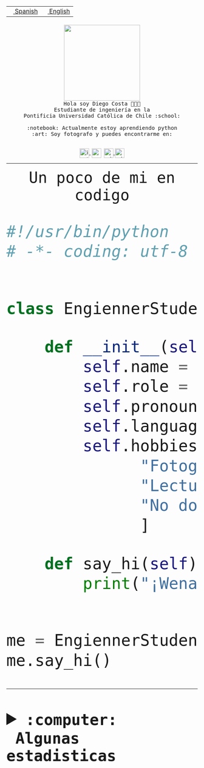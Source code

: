 <table border="0"  align="right">
 <tr><td><a href="README.md"><img src="https://upload.wikimedia.org/wikipedia/commons/thumb/8/89/Bandera_de_Espa%C3%B1a.svg/1200px-Bandera_de_Espa%C3%B1a.svg.png" height="10"> Spanish</a></td>
 <td><a href="README.en.md"><img src="https://upload.wikimedia.org/wikipedia/commons/a/a4/Flag_of_the_United_States.svg" height="10"> English</a></td></tr>
</table><br><br><br>


<p align="center">
  <img src="https://github.com/diegocostares/diegocostares/blob/main/Images/aaa2.gif?raw=true" height="200px" weight="200px">
  <br><samp>
    Hola soy Diego Costa 👨🏻‍💻<br>
    Estudiante de ingeniería en la <br>
    Pontificia Universidad Católica de Chile :school:<br>
  <br>
    :notebook: Actualmente estoy aprendiendo python <br>
    :art: Soy fotografo y puedes encontrarme en: <br>
  <br></samp>
  
</p>

<p align="center">
   <a href="https://instagram.com/diegocosta_no" target="blank">
    <img 
    align="center" src="https://cdn.jsdelivr.net/npm/simple-icons@3.0.1/icons/instagram.svg" alt="instagram" height="25px" width="25px" />
  </a>
  <a style="border: 3px solid; color: white;"href="https://t.me/diegocosta_no" target="blank">
  <img
  align="center" alt="Telegram" width="25px" src="https://icons-for-free.com/iconfiles/png/512/Telegram-1324888767380505522.png" />
</a>
<a href="https://api.whatsapp.com/send?phone=56971897835&text=Hola!" target="blank">
  <img
  align="center" alt="wtsp" width="25px" src="https://img.icons8.com/pastel-glyph/2x/whatsapp--v2.png" />
</a>
<a href="https://www.linkedin.com/in/diego-costa-786249213/" target="blank">
  <img
  align="center" alt="wtsp" width="25px" src="https://img.icons8.com/metro/452/linkedin.png" />
</a>

  </a>
</p>

---


<p align="center"><font size="25"><samp>Un poco de mi en codigo</samp></front></p>


```python
#!/usr/bin/python
# -*- coding: utf-8 -*-


class EngiennerStudent:

    def __init__(self):
        self.name = "Diego Costa"
        self.role = "Estudiante"
        self.pronouns = "he/him"
        self.language_spoken = ["es_CL", "en_US"]
        self.hobbies = [
              "Fotografia",
              "Lectura",
              "No dormir",
              ]

    def say_hi(self):
        print("¡Wena mundo!")


me = EngiennerStudent()
me.say_hi()
```
---
<details>
  <summary><b><samp>:computer: &nbsp;Algunas estadisticas</samp></b></summary>
  <br/></p>

<!--START_SECTION:waka-->
![Code Time](http://img.shields.io/badge/Code%20Time-1%2C011%20hrs%2018%20mins-blue)

**Soy nocturno 🦉** 

```text
🌞 Mañana                 26 commits          ░░░░░░░░░░░░░░░░░░░░░░░░░   00.88 % 
🌆 Día                    910 commits         ████████░░░░░░░░░░░░░░░░░   30.81 % 
🌃 Tarde                  1290 commits        ███████████░░░░░░░░░░░░░░   43.67 % 
🌙 Noche                  728 commits         ██████░░░░░░░░░░░░░░░░░░░   24.64 % 
```
📅 **Soy más productivo los Martes** 

```text
Lunes                    442 commits         ████░░░░░░░░░░░░░░░░░░░░░   14.96 % 
Martes                   570 commits         █████░░░░░░░░░░░░░░░░░░░░   19.30 % 
Miércoles                402 commits         ███░░░░░░░░░░░░░░░░░░░░░░   13.61 % 
Jueves                   448 commits         ████░░░░░░░░░░░░░░░░░░░░░   15.17 % 
Viernes                  429 commits         ████░░░░░░░░░░░░░░░░░░░░░   14.52 % 
Sábado                   229 commits         ██░░░░░░░░░░░░░░░░░░░░░░░   07.75 % 
Domingo                  434 commits         ████░░░░░░░░░░░░░░░░░░░░░   14.69 % 
```


📊 **Esta semana me dediqué a** 

```text
🐱‍💻 Proyectos: 
2023-1-S4-Grupo2-Scraper 16 hrs 39 mins      ████████████░░░░░░░░░░░░░   49.10 % 
arqui-t3                 4 hrs 47 mins       ████░░░░░░░░░░░░░░░░░░░░░   14.12 % 
2023-1-S4-Grupo2-IA      4 hrs 32 mins       ███░░░░░░░░░░░░░░░░░░░░░░   13.38 % 
Arqui-31                 2 hrs 48 mins       ██░░░░░░░░░░░░░░░░░░░░░░░   08.28 % 
Index-capstone           2 hrs 1 min         █░░░░░░░░░░░░░░░░░░░░░░░░   05.98 % 
```


 Last Updated on 04/06/2023 02:08:30 UTC
<!--END_SECTION:waka-->
  
  

<p align="center"> <img src="https://github-readme-stats.vercel.app/api?username=diegocostares&show_icons=true&theme=ayu-mirage" alt="abhisheknaiidu" /></p>
 
</details>
